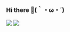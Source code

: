 ### Hi there 👋(｀・ω・´)

<!--
**Hiraryo/Hiraryo** is a ✨ _special_ ✨ repository because its `README.md` (this file) appears on your GitHub profile.

Here are some ideas to get you started:

- 🔭 I’m currently working on ...
- 🌱 I’m currently learning ...
- 👯 I’m looking to collaborate on ...
- 🤔 I’m looking for help with ...
- 💬 Ask me about ...
- 📫 How to reach me: ...
- 😄 Pronouns: ...
- ⚡ Fun fact: ...
-->

<a href="https://github.com/hiraryo">
  <img align="left" src="https://github-readme-stats.vercel.app/api?username=hiraryo&count_private=true&show_icons=true" />
</a>
<a href="https://github.com/hiraryo">
  <img align="left" src="https://github-readme-stats.vercel.app/api/top-langs/?username=hiraryo" />
</a>
